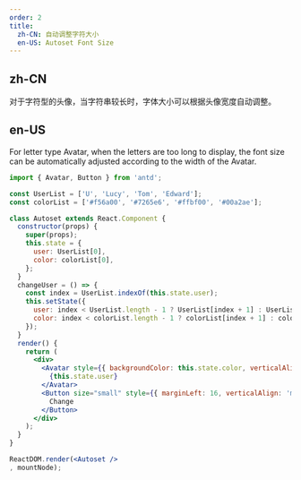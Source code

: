 ```yaml
---
order: 2
title:
  zh-CN: 自动调整字符大小
  en-US: Autoset Font Size
---
```


## zh-CN

对于字符型的头像，当字符串较长时，字体大小可以根据头像宽度自动调整。

## en-US

For letter type Avatar, when the letters are too long to display, the font size can be automatically adjusted according to the width of the Avatar.

````jsx
import { Avatar, Button } from 'antd';

const UserList = ['U', 'Lucy', 'Tom', 'Edward'];
const colorList = ['#f56a00', '#7265e6', '#ffbf00', '#00a2ae'];

class Autoset extends React.Component {
  constructor(props) {
    super(props);
    this.state = {
      user: UserList[0],
      color: colorList[0],
    };
  }
  changeUser = () => {
    const index = UserList.indexOf(this.state.user);
    this.setState({
      user: index < UserList.length - 1 ? UserList[index + 1] : UserList[0],
      color: index < colorList.length - 1 ? colorList[index + 1] : colorList[0],
    });
  }
  render() {
    return (
      <div>
        <Avatar style={{ backgroundColor: this.state.color, verticalAlign: 'middle' }} size="large">
          {this.state.user}
        </Avatar>
        <Button size="small" style={{ marginLeft: 16, verticalAlign: 'middle' }} onClick={this.changeUser}>
          Change
        </Button>
      </div>
    );
  }
}

ReactDOM.render(<Autoset />
, mountNode);
````
